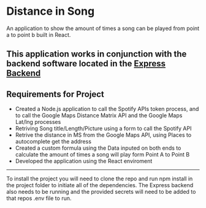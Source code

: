 # Distance in Song

An application to show the amount of times a song can be played from point a to point b built in React.

This application works in conjunction with the backend software located in the [Express Backend](https://github.com/KevinMilacki/express-backend)
---

## Requirements for Project


- Created a Node.js application to call the Spotify APIs token process, and to call the Google Maps Distance Matrix API and the Google Maps Lat/lng processes
- Retriving Song title/Length/Picture using a form to call the Spotify API
- Retrive the distance in MS from the Google Maps API, using Places to autocomplete get the address
- Created a custom formula using the Data inputed on both ends to calculate the amount of times a song will play form Point A to Point B
- Developed the application using the React enviroment
---

To install the project you will need to clone the repo and run npm install in the project folder to initiate all of the dependencies. The Express backend also needs to be 
running and the provided secrets will need to be added to that repos .env file to run.


  

